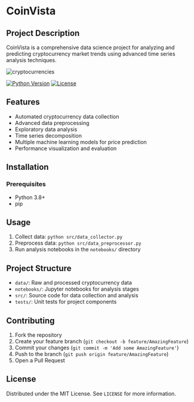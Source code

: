 # CoinVista

## Project Description

CoinVista is a comprehensive data science project for analyzing and predicting cryptocurrency market trends using advanced time series analysis techniques.

![cryptocurrencies](https://github.com/user-attachments/assets/38d2330a-546b-4daf-8f28-a6e862806979)

[![Python Version](https://img.shields.io/badge/python-3.7+-blue.svg)](https://www.python.org/downloads/)
[![License](https://img.shields.io/badge/license-MIT-green.svg)](LICENSE)

## Features

* Automated cryptocurrency data collection
* Advanced data preprocessing
* Exploratory data analysis
* Time series decomposition
* Multiple machine learning models for price prediction
* Performance visualization and evaluation

## Installation

### Prerequisites

* Python 3.8+
* pip

## Usage

1. Collect data: `python src/data_collector.py`
2. Preprocess data: `python src/data_preprocessor.py`
3. Run analysis notebooks in the `notebooks/` directory

## Project Structure

* `data/`: Raw and processed cryptocurrency data
* `notebooks/`: Jupyter notebooks for analysis stages
* `src/`: Source code for data collection and analysis
* `tests/`: Unit tests for project components

## Contributing

1. Fork the repository
2. Create your feature branch (`git checkout -b feature/AmazingFeature`)
3. Commit your changes (`git commit -m 'Add some AmazingFeature'`)
4. Push to the branch (`git push origin feature/AmazingFeature`)
5. Open a Pull Request

## License

Distributed under the MIT License. See `LICENSE` for more information.
